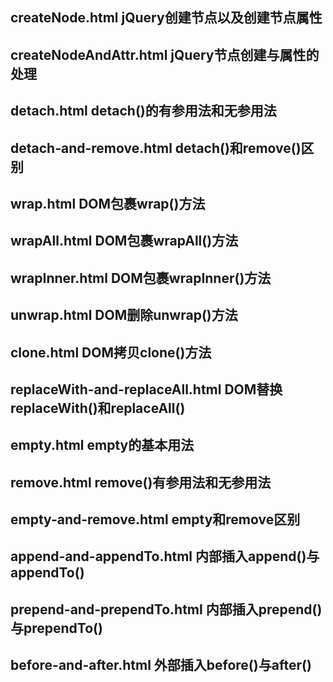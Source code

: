 ## createNode.html jQuery创建节点以及创建节点属性

## createNodeAndAttr.html jQuery节点创建与属性的处理

## detach.html detach()的有参用法和无参用法

## detach-and-remove.html detach()和remove()区别

## wrap.html DOM包裹wrap()方法

## wrapAll.html DOM包裹wrapAll()方法

## wrapInner.html DOM包裹wrapInner()方法

## unwrap.html DOM删除unwrap()方法

## clone.html DOM拷贝clone()方法

## replaceWith-and-replaceAll.html DOM替换replaceWith()和replaceAll()

## empty.html empty的基本用法

## remove.html remove()有参用法和无参用法

## empty-and-remove.html empty和remove区别

## append-and-appendTo.html 内部插入append()与appendTo()

## prepend-and-prependTo.html 内部插入prepend()与prependTo()

## before-and-after.html 外部插入before()与after()
